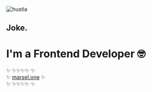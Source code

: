 ![hustla](https://user-images.githubusercontent.com/20097612/197925982-463b52c4-4e78-4671-9ced-b8e81a46c4c4.jpg)

## Joke.

# I'm a Frontend Developer 🤓

✨ ✨✨✨✨ ✨  
✨ [marsel.one](https://marsel.one) ✨  
✨ ✨✨✨✨ ✨  
